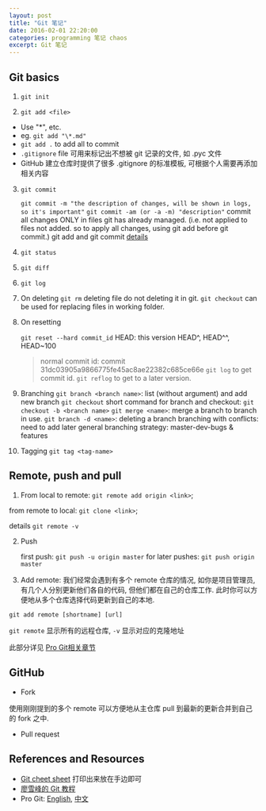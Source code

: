 ```yaml
---
layout: post
title: "Git 笔记"
date: 2016-02-01 22:20:00
categories: programming 笔记 chaos
excerpt: Git 笔记
---
```



## Git basics

1. `git init`

2. `git add <file>`
  - Use "\*", etc.
  - eg. `git add "\*.md"`
  - `git add .` to add all to commit
  - `.gitignore` file 可用来标记出不想被 git 记录的文件, 如 .pyc 文件
  - GitHub 建立仓库时提供了很多 .gitignore 的标准模板, 可根据个人需要再添加相关内容

3. `git commit`

	`git commit -m "the description of changes, will be shown in logs, so it's important"`
	`git commit -am (or -a -m) "description"`
	commit all changes ONLY in files git has already managed. (i.e. not applied to files not added. so to apply all changes, using git add before git commit.)
	git add and git commit
	[details](http://www.liaoxuefeng.com/wiki/0013739516305929606dd18361248578c67b8067c8c017b000/0013745374151782eb658c5a5ca454eaa451661275886c6000)

4. `git status`
5. `git diff`
6. `git log`
7. On deleting 
	`git rm` deleting file do not deleting it in git.
	`git checkout` can be used for replacing files in working folder.

8. On resetting

	`git reset --hard commit_id`
	HEAD: this version
	HEAD^, HEAD^^, HEAD~100
	>normal commit id: commit 31dc03905a9866775fe45ac8ae22382c685ce66e
	`git log`
	to get commit id.
	`git reflog`
	to get to a later version.

 9. Branching
	`git branch <branch name>`: list (without argument) and add new branch
	`git checkout`
	short command for branch and checkout: `git checkout -b <branch name>`
	`git merge <name>`: merge a branch to branch in use.
	`git branch -d <name>`: deleting a branch
	branching with conflicts: need to add later
	general branching strategy: master-dev-bugs & features

10. Tagging
	`git tag <tag-name>`

## Remote, push and pull

1. From local to remote: `git remote add origin <link>`; 

from remote to local: `git clone <link>`; 

details `git remote -v`

2. Push 

	first push: `git push -u origin master`
	for later pushes: `git push origin master`

3. Add remote:
我们经常会遇到有多个 remote 仓库的情况, 如你是项目管理员, 
有几个人分别更新他们各自的代码, 但他们都在自己的仓库工作.
此时你可以方便地从多个仓库选择代码更新到自己的本地.

`git add remote [shortname] [url]`

`git remote` 显示所有的远程仓库, `-v` 显示对应的克隆地址

此部分详见 [Pro Git相关章节](https://git-scm.com/book/zh/v1/Git-%E5%9F%BA%E7%A1%80-%E8%BF%9C%E7%A8%8B%E4%BB%93%E5%BA%93%E7%9A%84%E4%BD%BF%E7%94%A8)


## GitHub

- Fork

使用刚刚提到的多个 remote 可以方便地从主仓库 pull 到最新的更新合并到自己的 fork 之中.

- Pull request

## References and Resources
- [Git cheet sheet](http://www.git-tower.com/blog/assets/2013-05-22-git-cheat-sheet/cheat-sheet-large01.png) 打印出来放在手边即可
- [廖雪峰的 Git 教程](http://www.liaoxuefeng.com/wiki/0013739516305929606dd18361248578c67b8067c8c017b000)
- Pro Git: [English](https://git-scm.com/book/en/v2), [中文](https://git-scm.com/book/zh/v2)
